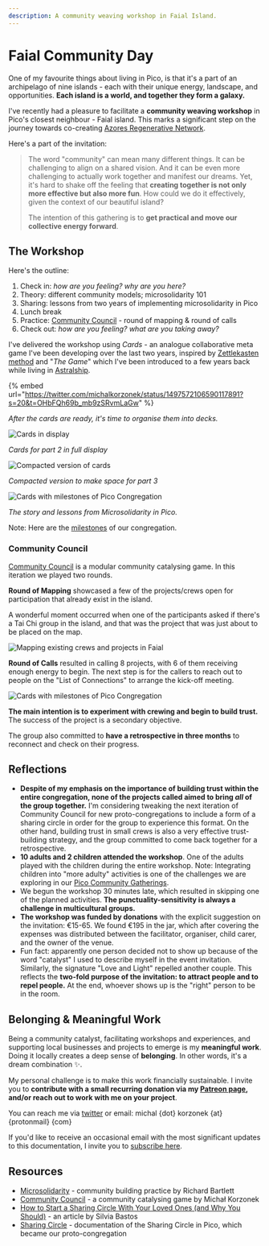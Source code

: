 ```yaml
---
description: A community weaving workshop in Faial Island.
---
```


# Faial Community Day

One of my favourite things about living in Pico, is that it's a part of an archipelago of nine islands - each with their unique energy, landscape, and opportunities. **Each island is a world, and together they form a galaxy.**

I've recently had a pleasure to facilitate a **community weaving workshop** in Pico's closest neighbour - Faial island. This marks a significant step on the journey towards co-creating [Azores Regenerative Network](azores-regenerative-network.md).

Here's a part of the invitation:

>The word "community" can mean many different things. It can be challenging to align on a shared vision. And it can be even more challenging to actually work together and manifest our dreams. Yet, it's hard to shake off the feeling that **creating together is not only more effective but also more fun**. How could we do it effectively, given the context of our beautiful island?
>
> The intention of this gathering is to **get practical and move our collective energy forward**. 

## The Workshop

Here's the outline:

1. Check in: *how are you feeling? why are you here?*
2. Theory: different community models; microsolidarity 101
3. Sharing: lessons from two years of implementing microsolidarity in Pico
4. Lunch break
5. Practice: [Community Council](https://michalkorzonek.com/community-council) - round of mapping & round of calls
6. Check out: *how are you feeling? what are you taking away?*

I've delivered the workshop using *Cards* - an analogue collaborative meta game I've been developing over the last two years, inspired by [Zettlekasten method](https://zettelkasten.de/introduction/) and "*The Game*" which I've been introduced to a few years back while living in [Astralship](https://astralship.org).

{% embed url="https://twitter.com/michalkorzonek/status/1497572106590117891?s=20&t=OHbFQh69b_mb9zSRvmLaGw" %}

*After the cards are ready, it's time to organise them into decks.*

![Cards in display](/.gitbook/assets/cards-dream-community.jpeg)

*Cards for part 2 in full display*

![Compacted version of cards](/.gitbook/assets/cards-dream-community-compact.jpeg)

*Compacted version to make space for part 3*

![Cards with milestones of Pico Congregation](/.gitbook/assets/cards-pico-milestones.jpeg)

*The story and lessons from Microsolidarity in Pico.*

Note: Here are the [milestones](congregation/milestones.md) of our congregation.

### Community Council
[Community Council](https://michalkorzonek.com/community-council) is a modular community catalysing game. In this iteration we played two rounds.

**Round of Mapping** showcased a few of the projects/crews open for participation that already exist in the island.

A wonderful moment occurred when one of the participants asked if there's a Tai Chi group in the island, and that was the project that was just about to be placed on the map.

![Mapping existing crews and projects in Faial](/.gitbook/assets/faial-mapping.jpeg)

**Round of Calls** resulted in calling 8 projects, with 6 of them receiving enough energy to begin. The next step is for the callers to reach out to people on the "List of Connections" to arrange the kick-off meeting.

![Cards with milestones of Pico Congregation](/.gitbook/assets/faial-connections.jpeg)

**The main intention is to experiment with crewing and begin to build trust.** The success of the project is a secondary objective.

The group also committed to **have a retrospective in three months** to reconnect and check on their progress.

## Reflections
- **Despite of my emphasis on the importance of building trust within the entire congregation, none of the projects called aimed to bring *all* of the group together.** I'm considering tweaking the next iteration of Community Council for new proto-congregations to include a form of a sharing circle in order for the group to experience this format. On the other hand, building trust in small crews is also a very effective trust-building strategy, and the group committed to come back together for a retrospective.
- **10 adults and 2 children attended the workshop**. One of the adults played with the children during the entire workshop. Note: Integrating children into "more adulty" activities is one of the challenges we are exploring in our [Pico Community Gatherings](/projects/gatherings.md).
- We begun the workshop 30 minutes late, which resulted in skipping one of the planned activities. **The punctuality-sensitivity is always a challenge in multicultural groups.**
- **The workshop was funded by donations** with the explicit suggestion on the invitation: €15-65. We found €195 in the jar, which after covering the expenses was distributed between the facilitator, organiser, child carer, and the owner of the venue.
- Fun fact: apparently one person decided not to show up because of the word "catalyst" I used to describe myself in the event invitation. Similarly, the signature "Love and Light" repelled another couple. This reflects the **two-fold purpose of the invitation: to attract people and to repel people.** At the end, whoever shows up is the "right" person to be in the room.

## Belonging & Meaningful Work
Being a community catalyst, facilitating workshops and experiences, and supporting local businesses and projects to emerge is my **meaningful work**. Doing it locally creates a deep sense of **belonging**. In other words, it's a dream combination ✨.

My personal challenge is to make this work financially sustainable. I invite you to **contribute with a small recurring donation via my [Patreon page](https://patreon.com/michalkorzonek), and/or reach out to work with me on your project**.

You can reach me via [twitter](https://twitter.com/michalkorzonek) or email: michal {dot} korzonek {at} {protonmail} {com}

If you'd like to receive an occasional email with the most significant updates to this documentation, I invite you to [subscribe here](https://picomicrosolidarity.substack.com).

## Resources
- [Microsolidarity](https://microsolidarity.cc) - community building practice by Richard Bartlett
- [Community Council](https://michalkorzonek.com/community-council) - a community catalysing game by Michał Korzonek
- [How to Start a Sharing Circle With Your Loved Ones (and Why You Should)](https://betterhumans.pub/how-to-start-a-sharing-circle-with-your-loved-ones-and-why-you-should-8fa67d5b93aa) - an article by Silvia Bastos
- [Sharing Circle](/projects/sharing-circle.md) - documentation of the Sharing Circle in Pico, which became our proto-congregation